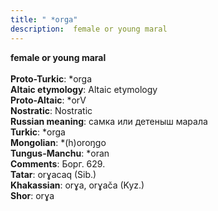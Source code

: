 ```yaml
---
title: " *orga"
description:  female or young maral
---
```

<strong> female or young maral</strong><br><br>
<strong>Proto-Turkic</strong>:  *orga<br>
<strong>Altaic etymology</strong>:  Altaic etymology<br>
<strong> Proto-Altaic</strong>:  *orV<br>
<strong>Nostratic</strong>:  Nostratic<br>
<strong>Russian meaning</strong>:  самка или детеныш марала<br>
<strong>Turkic</strong>:  *orga<br>
<strong>Mongolian</strong>:  *(h)oroŋgo<br>
<strong>Tungus-Manchu</strong>:  *oran<br>
<strong>Comments</strong>:  Борг. 629.<br>
<strong>Tatar</strong>:  orɣacaq (Sib.)<br>
<strong>Khakassian</strong>:  orɣa, orɣača (Kyz.)<br>
<strong>Shor</strong>:  orɣa<br>


